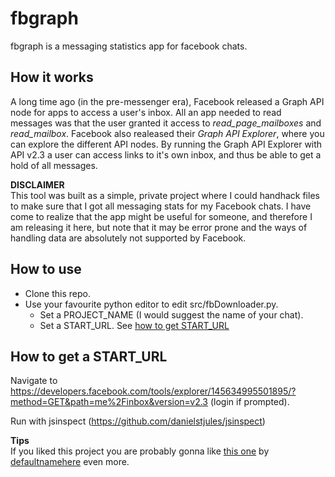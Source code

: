 # fbgraph
fbgraph is a messaging statistics app for facebook chats.

## How it works  
A long time ago (in the pre-messenger era), Facebook released a Graph API node for apps to access a user's inbox. All an app needed to read messages was that the user granted it access to *read_page_mailboxes* and *read_mailbox*. Facebook also realeased their *Graph API Explorer*, where you can explore the different API nodes. By running the Graph API Explorer with API v2.3 a user can access links to it's own inbox, and thus be able to get a hold of all messages.

**DISCLAIMER**  
This tool was built as a simple, private project where I could handhack files to make sure that I got all messaging stats for my Facebook chats. I have come to realize that the app might be useful for someone, and therefore I am releasing it here, but note that it may be error prone and the ways of handling data are absolutely not supported by Facebook.

## How to use
* Clone this repo.  
* Use your favourite python editor to edit src/fbDownloader.py.
  * Set a PROJECT_NAME (I would suggest the name of your chat).
  * Set a START_URL. See [how to get START_URL](#how-to-get-start_url)
  
## How to get a START_URL  
Navigate to https://developers.facebook.com/tools/explorer/145634995501895/?method=GET&path=me%2Finbox&version=v2.3 (login if prompted).





Run with jsinspect (https://github.com/danielstjules/jsinspect)


**Tips**  
If you liked this project you are probably gonna like [this one](https://defaultnamehere.tumblr.com/post/139351766005/graphing-when-your-facebook-friends-are-awake) by [defaultnamehere](https://github.com/defaultnamehere) even more.
